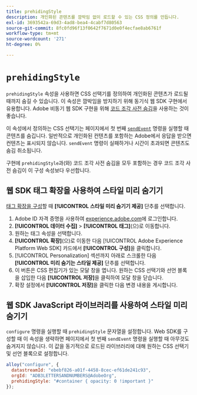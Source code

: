 ```yaml
---
title: prehidingStyle
description: 개인화된 콘텐츠를 깜박임 없이 로드할 수 있는 CSS 정의를 만듭니다.
exl-id: 3693542a-69d3-4ad8-bea4-4cabf7d80563
source-git-commit: 8fc0fd96f13f0642f7671d0e0f4ecfae8ab6761f
workflow-type: tm+mt
source-wordcount: '271'
ht-degree: 0%

---
```


# `prehidingStyle`

`prehidingStyle` 속성을 사용하면 CSS 선택기를 정의하여 개인화된 콘텐츠가 로드될 때까지 숨길 수 있습니다. 이 속성은 깜박임을 방지하기 위해 동기식 웹 SDK 구현에서 유용합니다. Adobe 비동기 웹 SDK 구현을 위해 [코드 조각 사전 숨김](../../personalization/manage-flicker.md)을 사용하는 것이 좋습니다.

이 속성에서 정의하는 CSS 선택기는 페이지에서 첫 번째 [`sendEvent`](../sendevent/overview.md) 명령을 실행할 때 콘텐츠를 숨깁니다. 일반적으로 개인화된 컨텐츠를 포함하는 Adobe에서 응답을 받으면 컨텐츠는 표시되지 않습니다. `sendEvent` 명령이 실패하거나 시간이 초과되면 콘텐츠도 숨김 취소됩니다.

구현에 `prehidingStyle`과(와) 코드 조각 사전 숨김을 모두 포함하는 경우 코드 조각 사전 숨김이 이 구성 속성보다 우선합니다.

## 웹 SDK 태그 확장을 사용하여 스타일 미리 숨기기

[태그 확장을 구성](/help/tags/extensions/client/web-sdk/web-sdk-extension-configuration.md)할 때 **[!UICONTROL 스타일 미리 숨기기 제공]** 단추를 선택합니다.

1. Adobe ID 자격 증명을 사용하여 [experience.adobe.com](https://experience.adobe.com)에 로그인합니다.
1. **[!UICONTROL 데이터 수집]** > **[!UICONTROL 태그]**(으)로 이동합니다.
1. 원하는 태그 속성을 선택합니다.
1. **[!UICONTROL 확장]**(으)로 이동한 다음 [!UICONTROL Adobe Experience Platform Web SDK] 카드에서 **[!UICONTROL 구성]**&#x200B;을 클릭합니다.
1. [!UICONTROL Personalization] 섹션까지 아래로 스크롤한 다음 **[!UICONTROL 미리 숨기는 스타일 제공]** 단추를 선택합니다.
1. 이 버튼은 CSS 편집기가 있는 모달 창을 엽니다. 원하는 CSS 선택기와 선언 블록을 삽입한 다음 **[!UICONTROL 저장]**&#x200B;을 클릭하여 모달 창을 닫습니다.
1. 확장 설정에서 **[!UICONTROL 저장]**&#x200B;을 클릭한 다음 변경 내용을 게시합니다.

## 웹 SDK JavaScript 라이브러리를 사용하여 스타일 미리 숨기기

`configure` 명령을 실행할 때 `prehidingStyle` 문자열을 설정합니다. Web SDK를 구성할 때 이 속성을 생략하면 페이지에서 첫 번째 `sendEvent` 명령을 실행할 때 아무것도 숨겨지지 않습니다. 이 값을 동기적으로 로드된 라이브러리에 대해 원하는 CSS 선택기 및 선언 블록으로 설정합니다.

```js
alloy("configure", {
  datastreamId: "ebebf826-a01f-4458-8cec-ef61de241c93",
  orgId: "ADB3LETTERSANDNUMBERS@AdobeOrg",
  prehidingStyle: "#container { opacity: 0 !important }"
});
```
